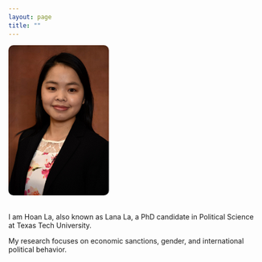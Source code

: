 ```yaml
---
layout: page
title: ""
---
```


<div style="display: flex; align-items: center; gap: 20px; flex-wrap: wrap;">

  <img src="/assets/img/IMG_8447.JPG" alt="Lana photo" style="width: 200px; border-radius: 10px;">

  <div>
    <p>I am Hoan La, also known as Lana La, a PhD candidate in Political Science at Texas Tech University.</p>
    <p>My research focuses on economic sanctions, gender, and international political behavior.</p>
  </div>

</div>

